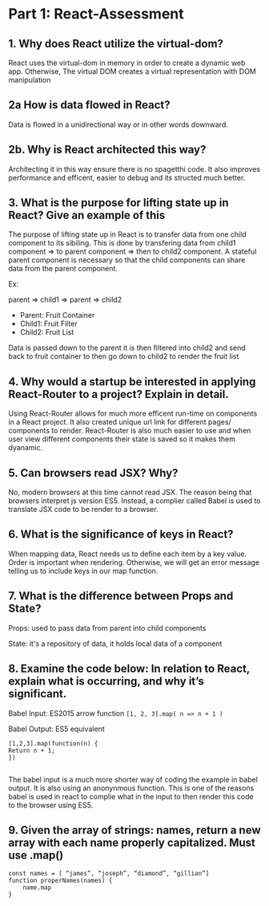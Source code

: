 # Part 1: React-Assessment
 
## 1. Why does React utilize the virtual-dom?
React uses the virtual-dom in memory in order to create a dynamic web app. Otherwise,
The virtual DOM creates a virtual representation with DOM manipulation
 
## 2a How is data flowed in React? 

Data is flowed in a unidirectional way or in other words downward.

## 2b. Why is React architected this way?
Architecting it in this way ensure there is no spagetthi code. It also improves performance and efficent, easier to debug and its structed much better.
 
## 3. What is the purpose for lifting state up in React? Give an example of this
The purpose of lifting state up in React is to transfer data from one child component to its sibiling. This is done by transfering data from child1 component => to parent component => then to child2 component. A stateful parent component is necessary so that the child components can share data from the parent component. 

Ex:

parent => child1 => parent => child2
- Parent: Fruit Container
- Child1: Fruit Filter
- Child2: Fruit List

Data is passed down to the parent it is then filtered into child2 and send back to fruit container to then go down to child2 to render the fruit list

 
## 4. Why would a startup be interested in applying React-Router to a project? Explain in detail.
Using React-Router allows for much more efficent run-time on components in a React project. It also created unique url link for different pages/ components to render. React-Router is also much easier to use and when user view different components their state is saved so it makes them dyanamic.

## 5. Can browsers read JSX? Why?
No, modern browsers at this time cannot read JSX. The reason being that browsers interpret js version ES5. Instead, a complier called Babel is used to translate JSX code to be render to a browser.
 
## 6. What is the significance of keys in React? 
When mapping data, React needs us to define each item by a key value. Order is important when rendering. Otherwise, we will get an error message telling us to include keys in our map function.
 
## 7. What is the difference between Props and State?
Props: used to pass data from parent into child components

State: it's a repository of data, it holds local data of a component
 
## 8. Examine the code below: In relation to React, explain what is occurring, and why it’s significant. 
 
Babel Input: ES2015 arrow function
`[1, 2, 3].map( n => n + 1 )`
 
Babel Output: ES5 equivalent
```
[1,2,3].map(function(n) {
Return n + 1;
})
 
```
The babel input is a much more shorter way of coding the example in babel output. It is also using an anonynmous function. This is one of the reasons babel is used in react to complie what in the input to then render this code to the browser using ES5.

## 9. Given the array of strings: names, return a new array with each name properly capitalized. Must use .map() 
```
const names = [ “james”, “joseph”, “diamond”, “gillian”]
function properNames(names) {
    name.map
}
```
